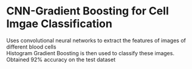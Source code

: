 # CNN-Gradient Boosting for Cell Imgae Classification

 Uses convolutional neural networks to extract the features of images of different blood cells \
 Histogram Gradient Boosting is then used to classify these images. \
 Obtained 92% accuracy on the test dataset
